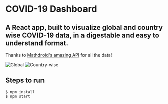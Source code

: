 # COVID-19 Dashboard
## A React app, built to visualize global and country wise COVID-19 data, in a digestable and easy to understand format.

Thanks to [Mathdroid's amazing API](https://github.com/mathdroid/covid-19-api) for all the data!


![Global](https://i.imgur.com/kQ5gi1a.png)
![Country-wise](https://i.imgur.com/QCS1jp5.png)

## Steps to run
```
$ npm install
$ npm start
```